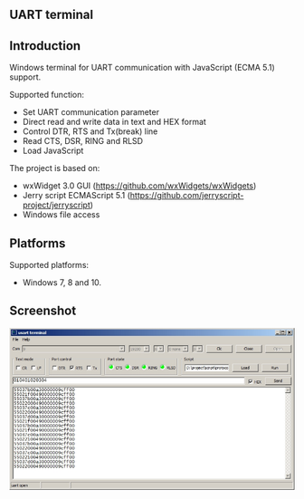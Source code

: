 UART terminal
-------------

Introduction
------------

Windows terminal for UART communication with JavaScript (ECMA 5.1) support.

Supported function:

- Set UART communication parameter
- Direct read and write data in text and HEX format
- Control DTR, RTS and Tx(break) line
- Read CTS, DSR, RING and RLSD
- Load JavaScript

The project is based on:

- wxWidget 3.0 GUI (https://github.com/wxWidgets/wxWidgets)
- Jerry script ECMAScript 5.1 (https://github.com/jerryscript-project/jerryscript)
- Windows file access

Platforms
---------

Supported platforms:

- Windows 7, 8 and 10.

Screenshot
----------

![](https://github.com/simapetr/uart_terminal/blob/master/docs/img/uart_terminal.jpg)
